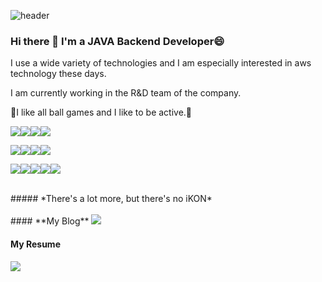 ![header](https://capsule-render.vercel.app/api?type=wave&color=F8E2CF&height=300&section=header&text=Hello%20My%20World&fontSize=90)

### Hi there 👋 I'm a JAVA Backend Developer😄
I use a wide variety of technologies and I am especially interested in aws technology these days.

I am currently working in the R&D team of the company.

🏀I like all ball games and I like to be active.🤾



<img src="https://img.shields.io/badge/Java-607078?style=for-the-badge&logo="><img src="https://img.shields.io/badge/JavaScript-F7DF1E?style=for-the-badge&logo=JavaScript&logoColor=black"><img src="https://img.shields.io/badge/Spring-6DB33F?style=for-the-badge&logo=Spring&logoColor=black"><img src="https://img.shields.io/badge/Spring%20Boot-6DB33F?style=for-the-badge&logo=Spring%20Boot&logoColor=black">


<img src="https://img.shields.io/badge/MySQL-4479A1?style=for-the-badge&logo=MySQL&logoColor=black"><img src="https://img.shields.io/badge/PostgreSQL-4169E1?style=for-the-badge&logo=PostgreSQL&logoColor=black"><img src="https://img.shields.io/badge/Oracle-F80000?style=for-the-badge&logo=Oracle&logoColor=black"><img src="https://img.shields.io/badge/Gradle-02303A?style=for-the-badge&logo=Gradle&logoColor=black">


<img src="https://img.shields.io/badge/Docker-2496ED?style=for-the-badge&logo=Docker&logoColor=black"><img src="https://img.shields.io/badge/Grafana-F46800?style=for-the-badge&logo=Grafana&logoColor=black"><img src="https://img.shields.io/badge/Vue.js-4FC08D?style=for-the-badge&logo=Vue.js&logoColor=black"><img src="https://img.shields.io/badge/Amazon%20AWS-232F3E?style=for-the-badge&logo=Amazon%20AWS&logoColor=white"><img src="https://img.shields.io/badge/AWS%20Lambda-FF9900?style=for-the-badge&logo=AWS%20Lambda&logoColor=black">

<br>
##### *There's a lot more, but there's no iKON*
<br>
<br>
#### **My Blog**
<a href="https://dev-my.tistory.com/" target="_blank"><img src="https://img.shields.io/badge/Blog-6DB33F?style=flat-square&logo=Storyblok&logoColor=white"/></a>

#### **My Resume**
<a href="https://omy414.github.io/PortFolio/" target="_blank"><img src="https://img.shields.io/badge/Resume-018EF5?style=flat-square&logo=ReadMe&logoColor=white"/></a>
<!-- <img src="https://img.shields.io/badge/Android-3DDC84?style=flat-square&logo=Android&logoColor=white"/> -->
<!--
**omy414/omy414** is a ✨ _special_ ✨ repository because its `README.md` (this file) appears on your GitHub profile.

Here are some ideas to get you started:

- 🔭 I’m currently working on ...
- 🌱 I’m currently learning ...
- 👯 I’m looking to collaborate on ...
- 🤔 I’m looking for help with ...
- 💬 Ask me about ...
- 📫 How to reach me: ...
- 😄 Pronouns: ...
- ⚡ Fun fact: ...
-->
